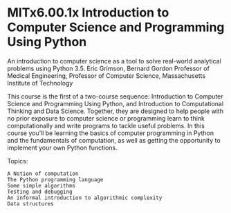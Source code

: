 # MITx6.00.1x Introduction to Computer Science and Programming Using Python

An introduction to computer science as a tool to solve real-world analytical problems using Python 3.5. Eric Grimson, Bernard Gordon Professor of Medical Engineering, Professor of Computer Science, Massachusetts Institute of Technology 

This course is the first of a two-course sequence: Introduction to Computer Science and Programming Using Python, and Introduction to Computational Thinking and Data Science. Together, they are designed to help people with no prior exposure to computer science or programming learn to think computationally and write programs to tackle useful problems. 
In this course you’ll be learning the basics of computer programming in Python and the fundamentals of computation, as well as
getting the opportunity to implement your own Python functions.

Topics:

    A Notion of computation
    The Python programming language
    Some simple algorithms
    Testing and debugging
    An informal introduction to algorithmic complexity
    Data structures
